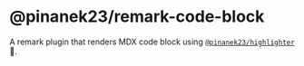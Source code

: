 # @pinanek23/remark-code-block

A remark plugin that renders MDX code block using [`@pinanek23/highlighter`](../highlighter) 💅.
